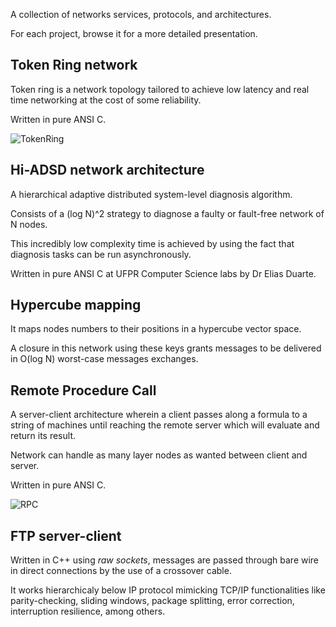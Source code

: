 A collection of networks services, protocols, and architectures.

For each project, browse it for a more detailed presentation.

## Token Ring network

Token ring is a network topology tailored to achieve low latency and
real time networking at the cost of some reliability.

Written in pure ANSI C.

![TokenRing](http://www.webopedia.com/FIG/RING.gif)

## Hi-ADSD network architecture

A hierarchical adaptive distributed system-level diagnosis algorithm.

Consists of a (log N)^2 strategy to diagnose a faulty or fault-free
network of N nodes.

This incredibly low complexity time is achieved by using the fact that
diagnosis tasks can be run asynchronously.

Written in pure ANSI C at UFPR Computer Science labs by Dr Elias Duarte.

## Hypercube mapping

It maps nodes numbers to their positions in a hypercube vector space.

A closure in this network using these keys grants messages to be delivered
in O(log N) worst-case messages exchanges.

## Remote Procedure Call

A server-client architecture wherein a client passes along a formula to
a string of machines until reaching the remote server which will evaluate
and return its result.

Network can handle as many layer nodes as wanted between client and server.

Written in pure ANSI C.

![RPC](http://pubs.opengroup.org/onlinepubs/9629399/c7060601.gif)

## FTP server-client

Written in C++ using *raw sockets*, messages are passed through bare wire
in direct connections by the use of a crossover cable.

It works hierarchicaly below IP protocol mimicking TCP/IP functionalities
like parity-checking, sliding windows, package splitting, error correction,
interruption resilience, among others.

